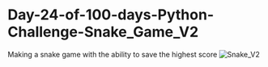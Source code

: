 # Day-24-of-100-days-Python-Challenge-Snake_Game_V2
Making a snake game with the ability to save the highest score
![Snake_V2](https://github.com/user-attachments/assets/d8dfd61a-b79b-4f43-83bc-df93b7b9863b)

